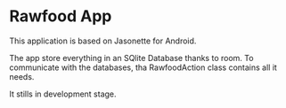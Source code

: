 # Rawfood App

This application is based on Jasonette for Android.

The app store everything in an SQlite Database thanks to room.
To communicate with the databases, tha RawfoodAction class contains all it needs.

It stills in development stage.
